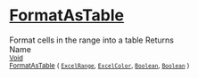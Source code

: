 # [FormatAsTable](./ExcelHelper-100663989.md)

Format cells in the range into a table
Returns<img width=500/>Name
<br>
<sub>[Void](https://docs.microsoft.com/en-us/dotnet/api/System.Void)</sub><img width=500/><sub>[FormatAsTable](./ExcelHelper-100663989.md) ( [`ExcelRange`](./ExcelHelper-100663989.md), [`ExcelColor`](./../Excel/ExcelColor.md), [`Boolean`](https://docs.microsoft.com/en-us/dotnet/api/System.Boolean), [`Boolean`](https://docs.microsoft.com/en-us/dotnet/api/System.Boolean) )</sub><br>


